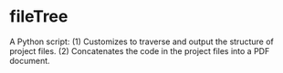 # fileTree
A Python script: (1) Customizes to traverse and output the structure of project files. (2) Concatenates the code in the project files into a PDF document.
